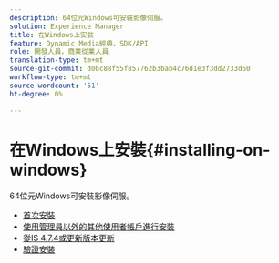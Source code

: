```yaml
---
description: 64位元Windows可安裝影像伺服。
solution: Experience Manager
title: 在Windows上安裝
feature: Dynamic Media經典，SDK/API
role: 開發人員，商業從業人員
translation-type: tm+mt
source-git-commit: d0bc88f55f857762b3bab4c76d1e3f3dd2733d60
workflow-type: tm+mt
source-wordcount: '51'
ht-degree: 0%

---
```



# 在Windows上安裝{#installing-on-windows}

64位元Windows可安裝影像伺服。

* [首次安裝](t-first-time-installation-win.md)
* [使用管理員以外的其他使用者帳戶進行安裝](t-diff-account-win.md)
* [從IS 4.7.4或更新版本更新](t-update-win.md)
* [驗證安裝](t-verify-win.md)

